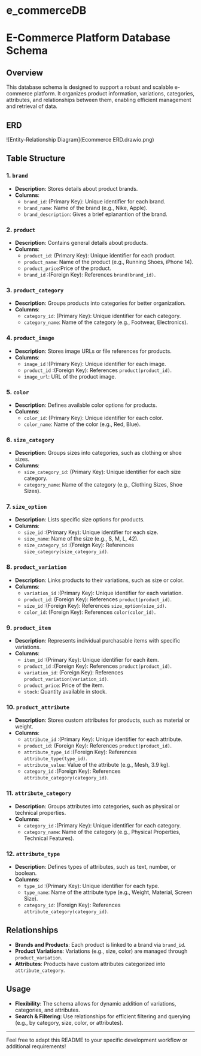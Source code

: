 # e_commerceDB
# E-Commerce Platform Database Schema

## Overview
This database schema is designed to support a robust and scalable e-commerce platform. It organizes product information, variations, categories, attributes, and relationships between them, enabling efficient management and retrieval of data.

## ERD
![Entity-Relationship Diagram](Ecommerce ERD.drawio.png)

## Table Structure

### 1. `brand`
- **Description**: Stores details about product brands.
- **Columns**:
  - `brand_id`: (Primary Key): Unique identifier for each brand.
  - `brand_name`: Name of the brand (e.g., Nike, Apple).
  - `brand_description`: Gives a brief eplanantion of the brand.

### 2. `product`
- **Description**: Contains general details about products.
- **Columns**:
  - `product_id`: (Primary Key): Unique identifier for each product.
  - `product_name`: Name of the product (e.g., Running Shoes, iPhone 14).
  - `product_price`:Price of the product.
  - `brand_id` :(Foreign Key): References `brand(brand_id)`.

### 3. `product_category`
- **Description**: Groups products into categories for better organization.
- **Columns**:
  - `category_id`: (Primary Key): Unique identifier for each category.
  - `category_name`: Name of the category (e.g., Footwear, Electronics).

### 4. `product_image`
- **Description**: Stores image URLs or file references for products.
- **Columns**:
  - `image_id` :(Primary Key): Unique identifier for each image.
  - `product_id` :(Foreign Key): References `product(product_id)`.
  - `image_url`: URL of the product image.

### 5. `color`
- **Description**: Defines available color options for products.
- **Columns**:
  - `color_id`: (Primary Key): Unique identifier for each color.
  - `color_name`: Name of the color (e.g., Red, Blue).

### 6. `size_category`
- **Description**: Groups sizes into categories, such as clothing or shoe sizes.
- **Columns**:
  - `size_category_id`: (Primary Key): Unique identifier for each size category.
  - `category_name`: Name of the category (e.g., Clothing Sizes, Shoe Sizes).

### 7. `size_option`
- **Description**: Lists specific size options for products.
- **Columns**:
  - `size_id` :(Primary Key): Unique identifier for each size.
  - `size_name`: Name of the size (e.g., S, M, L, 42).
  - `size_category_id` :(Foreign Key): References `size_category(size_category_id)`.

### 8. `product_variation`
- **Description**: Links products to their variations, such as size or color.
- **Columns**:
  - `variation_id` :(Primary Key): Unique identifier for each variation.
  - `product_id`: (Foreign Key): References `product(product_id)`.
  - `size_id` :(Foreign Key): References `size_option(size_id)`.
  - `color_id`: (Foreign Key): References `color(color_id)`.

### 9. `product_item`
- **Description**: Represents individual purchasable items with specific variations.
- **Columns**:
  - `item_id` :(Primary Key): Unique identifier for each item.
  - `product_id` :(Foreign Key): References `product(product_id)`.
  - `variation_id`: (Foreign Key): References `product_variation(variation_id)`.
  - `product_price`: Price of the item.
  - `stock`: Quantity available in stock.

### 10. `product_attribute`
- **Description**: Stores custom attributes for products, such as material or weight.
- **Columns**:
  - `attribute_id` :(Primary Key): Unique identifier for each attribute.
  - `product_id`: (Foreign Key): References `product(product_id)`.
  - `attribute_type_id` :(Foreign Key): References `attribute_type(type_id)`.
  - `attribute_value`: Value of the attribute (e.g., Mesh, 3.9 kg).
  - `category_id` :(Foreign Key): References `attribute_category(category_id)`.

### 11. `attribute_category`
- **Description**: Groups attributes into categories, such as physical or technical properties.
- **Columns**:
  - `category_id` :(Primary Key): Unique identifier for each category.
  - `category_name`: Name of the category (e.g., Physical Properties, Technical Features).

### 12. `attribute_type`
- **Description**: Defines types of attributes, such as text, number, or boolean.
- **Columns**:
  - `type_id` :(Primary Key): Unique identifier for each type.
  - `type_name`: Name of the attribute type (e.g., Weight, Material, Screen Size).
  - `category_id`: (Foreign Key): References `attribute_category(category_id)`.

## Relationships
- **Brands and Products**: Each product is linked to a brand via `brand_id`.
- **Product Variations**: Variations (e.g., size, color) are managed through `product_variation`.
- **Attributes**: Products have custom attributes categorized into `attribute_category`.

## Usage
- **Flexibility**: The schema allows for dynamic addition of variations, categories, and attributes.
- **Search & Filtering**: Use relationships for efficient filtering and querying (e.g., by category, size, color, or attributes).

---

Feel free to adapt this README to your specific development workflow or additional requirements!

